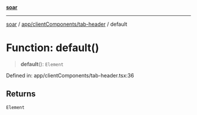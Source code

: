 [**soar**](../../../../README.md)

***

[soar](../../../../modules.md) / [app/clientComponents/tab-header](../README.md) / default

# Function: default()

> **default**(): `Element`

Defined in: app/clientComponents/tab-header.tsx:36

## Returns

`Element`
